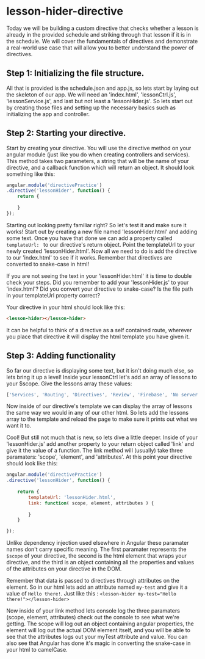 # lesson-hider-directive

Today we will be building a custom directive that checks whether a lesson is already in the provided schedule and striking through that lesson if it is in the schedule. We will cover the fundamentals of directives and demonstrate a real-world use case that will allow you to better understand the power of directives.

## Step 1: Initializing the file structure.
All that is provided is the schedule.json and app.js, so lets start by laying out the skeleton of our app. We will need an 'index.html', 'lessonCtrl.js', 'lessonService.js', and last but not least a 'lessonHider.js'. So lets start out by creating those files and setting up the necessary basics such as initializing the app and controller.

## Step 2: Starting your directive.
Start by creating your directive. You will use the directive method on your angular module (just like you do when creating controllers and services). This method takes two parameters, a string that will be the name of your directive, and a callback function which will return an object. It should look something like this:

```javascript
angular.module('directivePractice')
.directive('lessonHider', function() {
	return {
	
	}
});
```

Starting out looking pretty familiar right? So let's test it and make sure it works! Start out by creating a new file named 'lessonHider.html' and adding some text. Once you have that done we can add a property called ```templateUrl: ``` to our directive's return object. Point the templateUrl to your newly created 'lessonHider.html'. Now all we need to do is add the directive to our 'index.html' to see if it works. Remember that directives are converted to snake-case in html!

If you are not seeing the text in your 'lessonHider.html' it is time to double check your steps. Did you remember to add your 'lessonHider.js' to your 'index.html'? Did you convert your directive to snake-case? Is the file path in your templateUrl property correct?

Your directive in your html should look like this:
```html
<lesson-hider></lesson-hider>
```
It can be helpful to think of a directive as a self contained route, wherever you place that directive it will display the html template you have given it.

## Step 3: Adding functionality
So far our directive is displaying some text, but it isn't doing much else, so lets bring it up a level! Inside your lessonCtrl let's add an array of lessons to your $scope. Give the lessons array these values:

```javascript
['Services', 'Routing', 'Directives', 'Review', 'Firebase', 'No server project', 'Node', 'Express', 'Mongo'];
```

Now inside of our directive's template we can display the array of lessons the same way we would in any of our other html. So lets add the lessons array to the template and reload the page to make sure it prints out what we want it to.

Cool! But still not much that is new, so lets dive a little deeper. Inside of your 'lessonHider.js' add another property to your return object called 'link' and give it the value of a function. The link method will (usually) take three paramaters: 'scope', 'element', and 'attributes'. At this point your directive should look like this:

```javascript
angular.module('directivePractice')
.directive('lessonHider', function() {
	
	return {
		templateUrl: 'lessonHider.html',
		link: function( scope, element, attributes ) {
			
		}
	}

});
```
Unlike dependency injection used elsewhere in Angular these paramater names don't carry specific meaning. The first paramater represents the `$scope` of your directive, the second is the html element that wraps your directive, and the third is an object containing all the properties and values of the attributes on your directive in the DOM.

Remember that data is passed to directives through attributes on the element. So in our html lets add an attribute named `my-test` and give it a value of `Hello there!`. Just like this : `<lesson-hider my-test="Hello there!"></lesson-hider>`

Now inside of your link method lets console log the three paramaters (scope, element, attributes) check out the console to see what we're getting. The scope will log out an object containing angular properties, the element will log out the actual DOM element itself, and you will be able to see that the attributes logs out your myTest attribute and value. You can also see that Angular has done it's magic in converting the snake-case in your html to camelCase.












